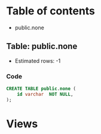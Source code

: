 # Table of contents

- public.none

## Table: public.none

- Estimated rows: -1

### Code

```sql
CREATE TABLE public.none (
    id varchar  NOT NULL,
);
```

# Views
